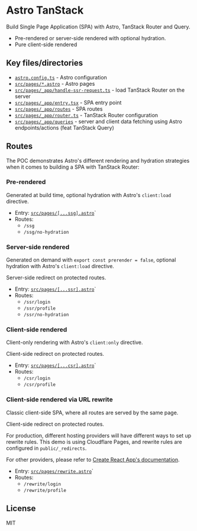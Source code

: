 # Astro TanStack

Build Single Page Application (SPA) with Astro, TanStack Router and Query.

- Pre-rendered or server-side rendered with optional hydration.
- Pure client-side rendered

## Key files/directories

- [`astro.config.ts`](astro.config.ts) - Astro configuration
- [`src/pages/*.astro`](src/pages) - Astro pages
- [`src/pages/_app/handle-ssr-request.ts`](src/pages/_app/handle-ssr-request.ts) - load TanStack Router on the server
- [`src/pages/_app/entry.tsx`](src/pages/_app/entry.tsx) - SPA entry point
- [`src/pages/_app/routes`](src/pages/_app/routes) - SPA routes
- [`src/pages/_app/router.ts`](src/pages/_app/router.ts) - TanStack Router configuration
- [`src/pages/_app/queries`](src/pages/_app/queries) - server and client data fetching using Astro endpoints/actions (feat TanStack Query)

## Routes

The POC demonstrates Astro's different rendering and hydration strategies when it comes to building a SPA with TanStack Router:

### Pre-rendered

Generated at build time, optional hydration with Astro's `client:load` directive.

- Entry: [`src/pages/[...ssg].astro`](src/pages/[...ssg].astro)`
- Routes:
  - `/ssg`
  - `/ssg/no-hydration`

### Server-side rendered

Generated on demand with `export const prerender = false`, optional hydration with Astro's `client:load` directive.

Server-side redirect on protected routes.

- Entry: [`src/pages/[...ssr].astro`](src/pages/[...ssr].astro)`
- Routes:
  - `/ssr/login`
  - `/ssr/profile`
  - `/ssr/no-hydration`

### Client-side rendered

Client-only rendering with Astro's `client:only` directive.

Client-side redirect on protected routes.

- Entry: [`src/pages/[...csr].astro`](src/pages/[...csr].astro)`
- Routes:
  - `/csr/login`
  - `/csr/profile`

### Client-side rendered via URL rewrite

Classic client-side SPA, where all routes are served by the same page.

Client-side redirect on protected routes.

For production, different hosting providers will have different ways to set up rewrite rules. This demo is using Cloudflare Pages, and rewrite rules are configured in `public/_redirects`.

For other providers, please refer to [Create React App's documentation](https://create-react-app.dev/docs/deployment).

- Entry: [`src/pages/rewrite.astro`](src/pages/rewrite.astro)`
- Routes:
  - `/rewrite/login`
  - `/rewrite/profile`

## License

MIT
